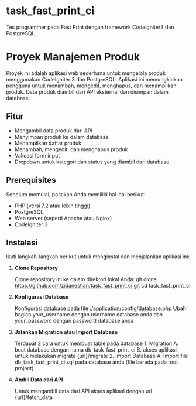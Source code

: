 # task_fast_print_ci
Tes programmer pada Fast Print dengan framework Codeigniter3 dan PostgreSQL


# Proyek Manajemen Produk

Proyek ini adalah aplikasi web sederhana untuk mengelola produk menggunakan CodeIgniter 3 dan PostgreSQL. Aplikasi ini memungkinkan pengguna untuk menambah, mengedit, menghapus, dan menampilkan produk. Data produk diambil dari API eksternal dan disimpan dalam database.

## Fitur

- Mengambil data produk dari API
- Menyimpan produk ke dalam database
- Menampilkan daftar produk
- Menambah, mengedit, dan menghapus produk
- Validasi form input
- Dropdown untuk kategori dan status yang diambil dari database

## Prerequisites

Sebelum memulai, pastikan Anda memiliki hal-hal berikut:

- PHP (versi 7.2 atau lebih tinggi)
- PostgreSQL
- Web server (seperti Apache atau Nginx)
- CodeIgniter 3

## Instalasi

Ikuti langkah-langkah berikut untuk menginstal dan menjalankan aplikasi ini:

1. **Clone Repository**

   Clone repository ini ke dalam direktori lokal Anda:
   git clone https://github.com/zidanestian/task_fast_print_ci.git
   cd task_fast_print_ci
   
2. **Konfigurasi Database**

    Konfigurasi database pada file ./application/config/database.php 
    Ubah bagian your_username dengan username database anda dan your_password dengan password database anda
    

3. **Jalankan Migration atau Import Database**

    Terdapat 2 cara untuk membuat table pada database
        1. Migration
            A. buat database dengan nama db_task_fast_print_ci
            B. akses aplikasi untuk melakukan migrate {url}/migrate
        2. Import Database
            A. Import file db_task_fast_print_ci.sql pada database anda (file berada pada root project)

4. **Ambil Data dari API**

    Untuk mengambil data dari API akses aplikasi dengan url {url}/fetch_data